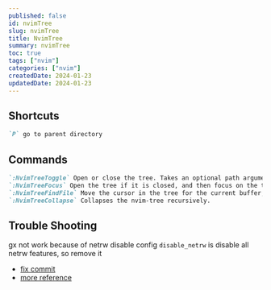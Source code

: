 ```yaml
---
published: false
id: nvimTree
slug: nvimTree
title: NvimTree
summary: nvimTree
toc: true
tags: ["nvim"]
categories: ["nvim"]
createdDate: 2024-01-23
updatedDate: 2024-01-23
---
```


## Shortcuts
```markdown
`P` go to parent directory
```

## Commands
```markdown
`:NvimTreeToggle` Open or close the tree. Takes an optional path argument.
`:NvimTreeFocus` Open the tree if it is closed, and then focus on the tree.
`:NvimTreeFindFile` Move the cursor in the tree for the current buffer, opening folders if needed.
`:NvimTreeCollapse` Collapses the nvim-tree recursively.
```

## Trouble Shooting
gx not work because of netrw disable config
`disable_netrw` is disable all netrw features, so remove it
- [fix commit](https://github.com/devstefancho/init.lua/commit/0ec957f06550cbdab445e16b3f5c17cf0b9b50df)
- [more reference](https://github.com/nvim-tree/nvim-tree.lua/issues/47)
